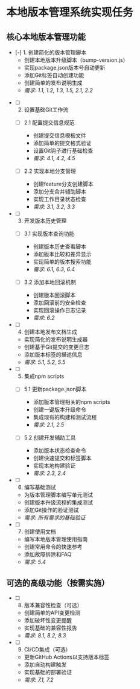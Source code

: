 # 本地版本管理系统实现任务

## 核心本地版本管理功能

- [-] 1. 创建简化的版本管理脚本
  - 创建本地版本升级脚本（bump-version.js）
  - 实现package.json版本号自动更新
  - 添加Git标签自动创建功能
  - 创建简单的发布说明生成
  - _需求: 1.1, 1.2, 1.3, 1.5, 2.1, 2.2_

- [ ] 2. 设置基础Git工作流
  - [ ] 2.1 配置提交信息规范
    - 创建提交信息模板文件
    - 添加简单的提交格式验证
    - 设置Git钩子进行基础检查
    - _需求: 4.1, 4.2, 4.5_

  - [ ] 2.2 实现本地分支管理
    - 创建feature分支创建脚本
    - 添加分支合并辅助脚本
    - 实现工作目录状态检查
    - _需求: 3.1, 3.2, 3.3_

- [ ] 3. 开发版本历史管理
  - [ ] 3.1 实现版本查询功能
    - 创建版本历史查看脚本
    - 添加版本比较和差异显示
    - 实现简单的版本搜索功能
    - _需求: 6.1, 6.3, 6.4_

  - [ ] 3.2 添加本地回滚机制
    - 创建版本回滚脚本
    - 添加回滚前的安全检查
    - 实现回滚操作日志记录
    - _需求: 6.2_

- [ ] 4. 创建本地发布文档生成
  - 实现简化的发布说明生成器
  - 创建基于Git提交的变更日志
  - 添加版本标签的描述信息
  - _需求: 5.1, 5.2, 5.5_

- [ ] 5. 集成npm scripts
  - [ ] 5.1 更新package.json脚本
    - 添加版本管理相关的npm scripts
    - 创建一键版本升级命令
    - 集成现有的构建和测试流程
    - _需求: 2.1, 2.5_

  - [ ] 5.2 创建开发辅助工具
    - 添加版本状态检查命令
    - 创建快速提交和标签脚本
    - 实现本地构建验证
    - _需求: 2.3, 2.4_

- [ ] 6. 编写基础测试
  - 为版本管理脚本编写单元测试
  - 创建版本升级流程的集成测试
  - 添加Git操作的验证测试
  - _需求: 所有需求的基础验证_

- [ ] 7. 创建使用文档
  - 编写本地版本管理使用指南
  - 创建常用命令的快速参考
  - 添加故障排除和FAQ
  - _需求: 5.4_

## 可选的高级功能（按需实施）

- [ ] 8. 版本兼容性检查（可选）
  - 创建简单的API变更检测
  - 添加破坏性变更提醒
  - 实现基础的兼容性报告
  - _需求: 8.1, 8.2, 8.3_

- [ ] 9. CI/CD集成（可选）
  - 更新GitHub Actions以支持版本标签
  - 添加自动构建触发
  - 实现基础的部署验证
  - _需求: 7.1, 7.2_
